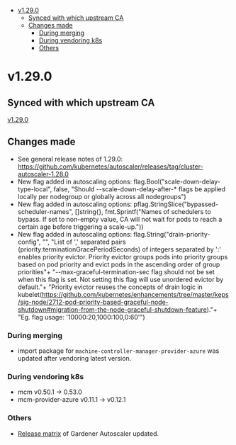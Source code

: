 <!--- For help refer to https://github.com/kubernetes/kubernetes/blob/master/CHANGELOG/CHANGELOG-1.20.md?plain=1 as example --->

- [v1.29.0](#v1290)
    - [Synced with which upstream CA](#synced-with-which-upstream-ca)
    - [Changes made](#changes-made)
        - [During merging](#during-merging)
        - [During vendoring k8s](#during-vendoring-k8s)
        - [Others](#others)


# v1.29.0


## Synced with which upstream CA

[v1.29.0](https://github.com/kubernetes/autoscaler/releases/tag/cluster-autoscaler-1.29.0)

## Changes made
- See general release notes of 1.29.0: https://github.com/kubernetes/autoscaler/releases/tag/cluster-autoscaler-1.28.0
- New flag added in autoscaling options: flag.Bool("scale-down-delay-type-local", false, "Should --scale-down-delay-after-* flags be applied locally per nodegroup or globally across all nodegroups")
- New flag added in autoscaling options: pflag.StringSlice("bypassed-scheduler-names", []string{}, fmt.Sprintf("Names of schedulers to bypass. If set to non-empty value, CA will not wait for pods to reach a certain age before triggering a scale-up."))
- New flag added in autoscaling options: flag.String("drain-priority-config", "",
  "List of ',' separated pairs (priority:terminationGracePeriodSeconds) of integers separated by ':' enables priority evictor. Priority evictor groups pods into priority groups based on pod priority and evict pods in the ascending order of group priorities"+
  "--max-graceful-termination-sec flag should not be set when this flag is set. Not setting this flag will use unordered evictor by default."+
  "Priority evictor reuses the concepts of drain logic in kubelet(https://github.com/kubernetes/enhancements/tree/master/keps/sig-node/2712-pod-priority-based-graceful-node-shutdown#migration-from-the-node-graceful-shutdown-feature)."+
  "Eg. flag usage:  '10000:20,1000:100,0:60'")

### During merging
- import package for `machine-controller-manager-provider-azure` was updated after vendoring latest version.

### During vendoring k8s
- mcm v0.50.1 -> 0.53.0
- mcm-provider-azure v0.11.1 -> v0.12.1

### Others
- [Release matrix](../README.md#releases-gardenerautoscaler) of Gardener Autoscaler updated.